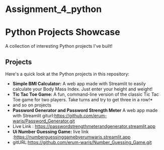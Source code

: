 ﻿# Assignment_4_python

# Python Projects Showcase

A collection of interesting Python projects I've built!

## Projects

Here's a quick look at the Python projects in this repository:

* **Simple BMI Calculator:** A web app made with Streamlit to easily calculate your Body Mass Index. Just enter your height and weight!
* **Tic Tac Toe Game:** A fun, command-line version of the classic Tic Tac Toe game for two players. Take turns and try to get three in a row!*
* and so on projects
* **Password Generator and Password Strength Meter** A web app made with Streamlit giturl:https://github.com/erum-waris/Password_Generator.git
* Live Link : https://passwordstrengthmeterandgenerator.streamlit.app
* **Ui Number Guessing Game:** live link :https://numberguessinggamebyerumwaris.streamlit.app
* gitURL:https://github.com/erum-waris/Number_Guessing_Game.git
   
